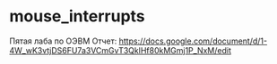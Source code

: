 # mouse_interrupts
Пятая лаба по ОЭВМ
Отчет: https://docs.google.com/document/d/1-4W_wK3vtjDS6FU7a3VCmGvT3QklHf80kMGmj1P_NxM/edit
